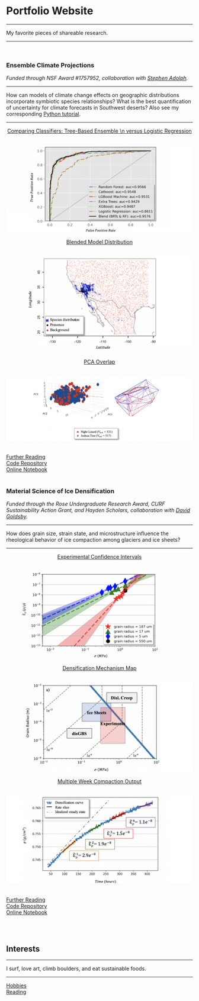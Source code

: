 # Portfolio Website

---

My favorite pieces of shareable research. 

---

<br>


### Ensemble Climate Projections 

*Funded through NSF Award #1757952, collaboration with <a target="_blank" rel="noopener noreferrer" href="https://www.hmc.edu/biology/faculty-staff/stephen-c-adolph/">Stephen Adolph</a>.*

---

How can models of climate change effects on geographic distributions incorporate symbiotic species relationships? What is the best quantification of uncertainty for climate forecasts in Southwest deserts? Also see my corresponding <a target="_blank" rel="noopener noreferrer" href="https://daniel-furman.github.io/py-sdms-tutorial/">Python tutorial</a>.

---

<p align="center"><ins><a target="_blank" rel="noopener noreferrer" href="https://github.com/daniel-furman/ensemble-climate-projections/blob/main/ML_sdms_predict.py">Comparing Classifiers: Tree-Based Ensemble \n versus Logistic Regression</a></ins></p><br>
<img src="images/auc.png?raw=true"/>
<p align="center"><ins><a target="_blank" rel="noopener noreferrer" href="https://github.com/daniel-furman/ensemble-climate-projections/blob/main/sdms_2020.R">Blended Model Distribution</a></ins></p><br>
<img src="images/range.png?raw=true"/>
<p align="center"><ins><a target="_blank" rel="noopener noreferrer" href="https://github.com/daniel-furman/ensemble-climate-projections/blob/main/pca.R">PCA Overlap</a></ins></p><br>
<img src="images/pca.png?raw=true"/><br><br>

<a target="_blank" rel="noopener noreferrer" href="https://drive.google.com/drive/folders/15nZUMuGLiINuhSuP6DJ6hg27YKZxeC9A?usp=sharing">Further Reading</a><br>
<a target="_blank" rel="noopener noreferrer" href="https://github.com/daniel-furman/ensemble-climate-projections">Code Repository</a><br>
<a target="_blank" rel="noopener noreferrer" href="https://nbviewer.jupyter.org/github/daniel-furman/ensemble-climate-projections/blob/main/Comparing_MLs.ipynb">Online Notebook</a>
<br><br>

### Material Science of Ice Densification

*Funded through the Rose Undergraduate Research Award, CURF Sustainability Action Grant, and Hayden Scholars, collaboration with <a target="_blank" rel="noopener noreferrer" href="https://earth.sas.upenn.edu/people/david-l-goldsby">David Goldsby</a>.*

---

How does grain size, strain state, and microstructure influence the rheological behavior of ice compaction among glaciers and ice sheets?

---

<p align="center"><ins><a target="_blank" rel="noopener noreferrer" href="https://github.com/daniel-furman/Furman-and-Goldsby-2020-GRL/blob/master/exp_confidence_intervals.py">Experimental Confidence Intervals</a></ins></p><br>
<img src="images/exp-interv.png?raw=true"/>
<p align="center"><ins><a target="_blank" rel="noopener noreferrer" href="https://github.com/daniel-furman/Furman-and-Goldsby-2020-GRL/blob/master/mechanism_maps.py">Densification Mechanism Map</a></ins></p><br>
<img src="images/map.png?raw=true"/>
<p align="center"><ins><a target="_blank" rel="noopener noreferrer" href="https://github.com/daniel-furman/Furman-and-Goldsby-2020-GRL/blob/master/dens_multiweek.py">Multiple Week Compaction Output</a></ins></p><br>
<img src="images/multi.png?raw=true"/><br><br>

<a target="_blank" rel="noopener noreferrer" href="https://drive.google.com/drive/u/2/folders/1eDXEeZ1x04-mp7oUI9cQi2PNBXxXor5x">Further Reading</a><br>
<a target="_blank" rel="noopener noreferrer" href="https://github.com/daniel-furman/Furman-and-Goldsby-2020-GRL">Code Repository</a><br>
<a target="_blank" rel="noopener noreferrer" href="https://nbviewer.jupyter.org/github/daniel-furman/Furman-and-Goldsby/blob/master/Firn_notebook.ipynb">Online Notebook</a>


<br><br>

## Interests

---

I surf, love art, climb boulders, and eat sustainable foods. 

---

[Hobbies](activities.md)<br>
[Reading](reading.md)

